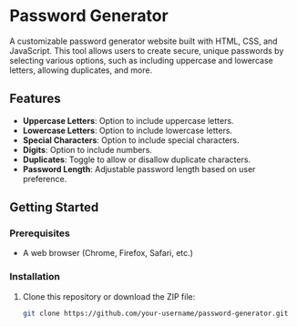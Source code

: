 # Password Generator

A customizable password generator website built with HTML, CSS, and JavaScript. This tool allows users to create secure, unique passwords by selecting various options, such as including uppercase and lowercase letters, allowing duplicates, and more.

## Features

- **Uppercase Letters**: Option to include uppercase letters.
- **Lowercase Letters**: Option to include lowercase letters.
- **Special Characters**: Option to include special characters.
- **Digits**: Option to include numbers.
- **Duplicates**: Toggle to allow or disallow duplicate characters.
- **Password Length**: Adjustable password length based on user preference.

## Getting Started

### Prerequisites
- A web browser (Chrome, Firefox, Safari, etc.)

### Installation
1. Clone this repository or download the ZIP file:
   ```bash
   git clone https://github.com/your-username/password-generator.git
